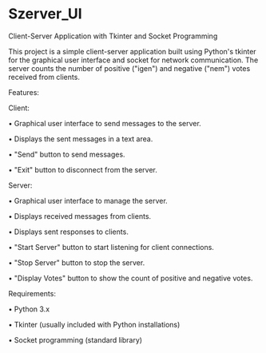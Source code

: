 # Szerver_UI


Client-Server Application with Tkinter and Socket Programming

  This project is a simple client-server application built using Python's tkinter for the graphical user interface and socket for network communication. 
    The server counts the number of positive ("igen") and negative ("nem") votes received from clients.

Features:

 Client:
  
   • Graphical user interface to send messages to the server.
    
   • Displays the sent messages in a text area.
    
   • "Send" button to send messages.
    
   • "Exit" button to disconnect from the server.
  
 Server:
 
   • Graphical user interface to manage the server.
    
   • Displays received messages from clients.
    
   • Displays sent responses to clients.
    
   • "Start Server" button to start listening for client connections.
    
   •  "Stop Server" button to stop the server.
    
   • "Display Votes" button to show the count of positive and negative votes.
  
Requirements:
  
  • Python 3.x
  
  • Tkinter (usually included with Python installations)
  
  • Socket programming (standard library)





  

